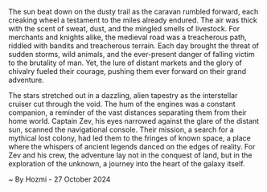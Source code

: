 
The sun beat down on the dusty trail as the caravan rumbled forward, each creaking wheel a testament to the miles already endured. The air was thick with the scent of sweat, dust, and the mingled smells of livestock. For merchants and knights alike, the medieval road was a treacherous path, riddled with bandits and treacherous terrain. Each day brought the threat of sudden storms, wild animals, and the ever-present danger of falling victim to the brutality of man. Yet, the lure of distant markets and the glory of chivalry fueled their courage, pushing them ever forward on their grand adventure. 

The stars stretched out in a dazzling, alien tapestry as the interstellar cruiser cut through the void. The hum of the engines was a constant companion, a reminder of the vast distances separating them from their home world. Captain Zev, his eyes narrowed against the glare of the distant sun, scanned the navigational console. Their mission, a search for a mythical lost colony, had led them to the fringes of known space, a place where the whispers of ancient legends danced on the edges of reality. For Zev and his crew, the adventure lay not in the conquest of land, but in the exploration of the unknown, a journey into the heart of the galaxy itself. 

~ By Hozmi - 27 October 2024
